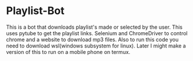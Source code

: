 # Playlist-Bot
This is a bot that downloads playlist's made or selected by the user. This uses pytube to get the playlist links. Selenium and ChromeDriver to control chrome and a website to download mp3 files. Also to run this code you need to download wsl(windows subsystem for linux). Later I might make a version of this to run on a mobile phone on termux.
